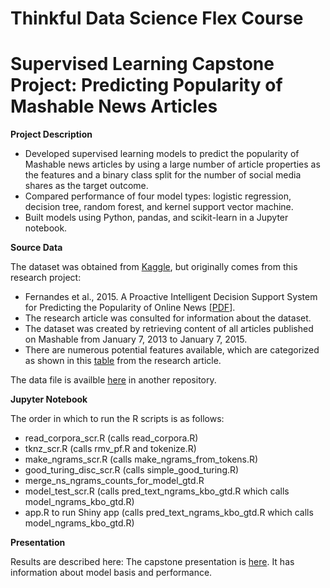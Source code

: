 # Thinkful Data Science Flex Course
# Supervised Learning Capstone Project: Predicting Popularity of Mashable News Articles

**Project Description**

- Developed supervised learning models to predict the popularity of Mashable news articles by using a large number of article properties as the features and a binary class split for the number of social media shares as the target outcome.
- Compared performance of four model types: logistic regression, decision tree, random forest, and kernel support vector machine.
-	Built models using Python, pandas, and scikit-learn in a Jupyter notebook.

**Source Data**

The dataset was obtained from [Kaggle](https://www.kaggle.com/yamqwe/predicting-number-of-shares-of-news-articles), but originally comes from this research project:
- Fernandes et al., 2015. A Proactive Intelligent Decision Support System for Predicting the Popularity of Online News [[PDF](https://github.com/JosephMartin610/thinkful_data_science_flex_capstone_news_shares/blob/main/Fernandes_et_al_2015.pdf)].
- The research article was consulted for information about the dataset.
- The dataset was created by retrieving content of all articles published on Mashable from January 7, 2013 to January 7, 2015.
- There are numerous potential features available, which are categorized as shown in this [table](https://github.com/JosephMartin610/thinkful_data_science_flex_capstone_news_shares/blob/main/feature_categories.png) from the research article. 

The data file is availble [here]() in another repository.

**Jupyter Notebook**

The order in which to run the R scripts is as follows:
- read_corpora_scr.R (calls read_corpora.R)
- tknz_scr.R (calls rmv_pf.R and tokenize.R)
- make_ngrams_scr.R (calls make_ngrams_from_tokens.R)
- good_turing_disc_scr.R (calls simple_good_turing.R)
- merge_ns_ngrams_counts_for_model_gtd.R
- model_test_scr.R (calls pred_text_ngrams_kbo_gtd.R which calls model_ngrams_kbo_gtd.R)
- app.R to run Shiny app (calls pred_text_ngrams_kbo_gtd.R which calls model_ngrams_kbo_gtd.R)

**Presentation**

Results are described here: The capstone presentation is [here](https://htmlpreview.github.io/?https://github.com/JosephMartin610/coursera_data_science_capstone_bated_breath_word_generator/blob/main/word_generator_presentation-rpubs.html). It has information about model basis and performance.
